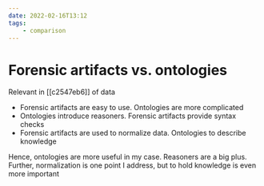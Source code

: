 ```yaml
---
date: 2022-02-16T13:12
tags:
    - comparison
---
```


# Forensic artifacts vs. ontologies

Relevant in [[c2547eb6]] of data

- Forensic artifacts are easy to use. Ontologies are more complicated
- Ontologies introduce reasoners. Forensic artifacts provide syntax checks
- Forensic artifacts are used to normalize data. Ontologies to describe knowledge

Hence, ontologies are more useful in my case. Reasoners are a big plus. Further, normalization is one point I address, but to hold knowledge is even more important
